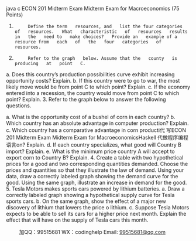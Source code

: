 java c
ECON 201 Midterm Exam 
Midterm   Exam for   Macroeconomics   (75   Points)
1.          Define the term   resources, and   list the four categories   of   resources.   What   characteristic   of   resources   results   in   the   need to   make choices?   Provide an   example of a   resource from   each   of   the   four   categories   of   resources.
2.          Refer to the graph   below. Assume that the   county   is   producing   at   point   C.

a.          Does this country’s   production   possibilities   curve exhibit   increasing   opportunity   costs?   Explain.
b.          If this country were to go   to   war,   the   most   likely   move would   be   from   point   C   to   which   point?   Explain.
c.          If the   economy entered   into   a   recession,   the   country   would   move   from   point   C   to   which   point?   Explain.
3.          Refer to the graph   below to answer the following   questions.

a.          What is the opportunity   cost   of   a   bushel   of   corn   in   each   country?
b.          Which country   has   an absolute advantage in   computer   production?   Explain.
c.          Which country   has   a comparative   advantage   in   corn   producti代 写ECON 201 Midterm Exam Midterm Exam for MacroeconomicsHaskell
代做程序编程语言on?   Explain.
d.          If each   country specializes, what good will   Country   B   import?   Explain.
e.          What is the   minimum   price country A will   accept   to   export   corn   to   Country   B?   Explain.
4.          Create a table with two   hypothetical   prices for a   good   and   two   corresponding   quantities   demanded.   Choose   the   prices and quantities so that they   illustrate the   law   of   demand.   Using   your   data,   draw   a   correctly   labeled   graph showing the demand   curve for the good.   Using the same graph,   illustrate an   increase   in   demand for   the   good.
5.          Tesla   Motors   makes sports cars   powered   by   lithium   batteries.
a.          Draw a correctly   labeled graph   showing   a   hypothetical   supply   curve   for Tesla   sports   cars.
b.          On the same graph, show the effect   of   a   major   new   discovery   of   lithium that   lowers   the   price   o   lithium.
c.          Suppose Tesla   Motors expects to   be   able to   sell   its   cars   for   a   higher   price   next   month.   Explain   the   effect   that   will   have on the supply of Tesla cars   this   month.

         
加QQ：99515681  WX：codinghelp  Email: 99515681@qq.com
